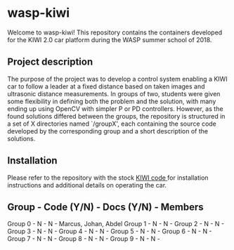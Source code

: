 # wasp-kiwi
Welcome to wasp-kiwi! This repository contains the containers developed for the
KIWI 2.0 car platform during the WASP summer school of 2018.

## Project description
The purpose of the project was to develop a control system enabling a KIWI car
to follow a leader at a fixed distance based on taken images and ultrasonic
distance measurements. In groups of two, students were given some flexibility
in defining both the problem and the solution, with many ending up using OpenCV
with simpler P or PD controllers. However, as the found solutions differed between
the groups, the repository is structured in a set of X directories named `/groupX',
each containing the source code developed by the corresponding group and a
short description of the solutions.

## Installation
Please refer to the repository with the stock [KIWI code ](https://github.com/chalmers-revere/2018-wasp-summer-school) for installation instructions and
additional details on operating the car.

## Group - Code (Y/N) - Docs (Y/N) - Members
Group 0 - N - N - Marcus, Johan, Abdel
Group 1 - N - N - 
Group 2 - N - N - 
Group 3 - N - N - 
Group 4 - N - N - 
Group 5 - N - N - 
Group 6 - N - N - 
Group 7 - N - N - 
Group 8 - N - N - 
Group 9 - N - N - 

